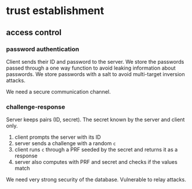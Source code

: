 # trust establishment

## access control

### password authentication

Client sends their ID and password to the server. We store the passwords passed through a one way function to avoid leaking information about passwords. We store passwords with a salt to avoid multi-target inversion attacks.

We need a secure communication channel.

### challenge-response

Server keeps pairs (ID, secret). The secret known by the server and client only.

1. client prompts the server with its ID
2. server sends a challenge with a random `c`
3. client runs `c` through a PRF seeded by the secret and returns it as a response
4. server also computes with PRF and secret and checks if the values match

We need very strong security of the database. Vulnerable to relay attacks.
